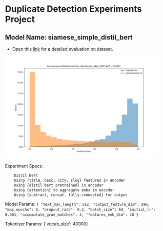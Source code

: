 # Duplicate Detection Experiments Project
 ## Model Name: siamese_simple_distil_bert

 * Open this [link](logs/siamese_simple_distil_bert_general_auc_per_cat.html) for a detailed evaluation on dataset. 

 ![Prob Density Comparison](logs/siamese_simple_distil_bert_general_prob_density_by_label.jpg) 

 Experiment Specs: 

		Distil Bert
		Using {title, desc, city, slug} features in encoder
		Using {distil bert pretrained} in encoder
		Using {attention} to aggregate embs in encoder
		Using {subtract, concat, fully-connected} for output

 Model Params: `{
  "text_max_length": 512,
  "output_feature_dim": 296,
  "max_epochs": 3,
  "dropout_rate": 0.2,
  "batch_size": 64,
  "initial_lr": 0.001,
  "accumulate_grad_batches": 4,
  "features_emb_dim": 20
}`

 Tokenizer Params: {'vocab_size': 40000}
